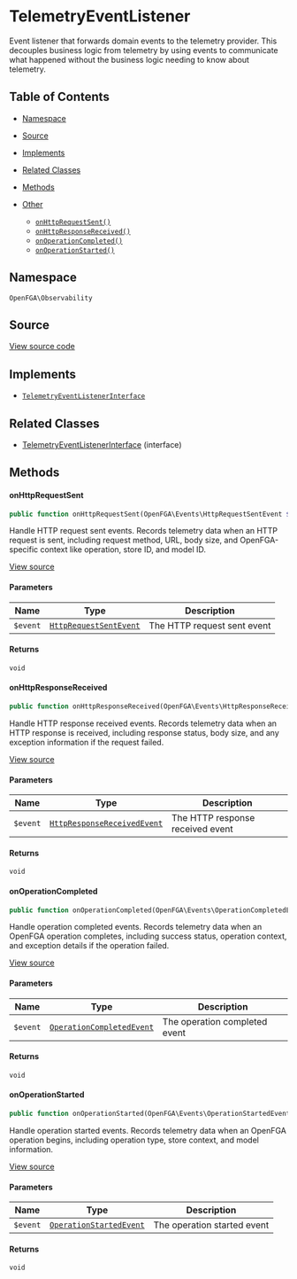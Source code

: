 # TelemetryEventListener

Event listener that forwards domain events to the telemetry provider. This decouples business logic from telemetry by using events to communicate what happened without the business logic needing to know about telemetry.

## Table of Contents

* [Namespace](#namespace)
* [Source](#source)
* [Implements](#implements)
* [Related Classes](#related-classes)
* [Methods](#methods)

* [Other](#other)
    * [`onHttpRequestSent()`](#onhttprequestsent)
    * [`onHttpResponseReceived()`](#onhttpresponsereceived)
    * [`onOperationCompleted()`](#onoperationcompleted)
    * [`onOperationStarted()`](#onoperationstarted)

## Namespace

`OpenFGA\Observability`

## Source

[View source code](https://github.com/evansims/openfga-php/blob/main/src/Observability/TelemetryEventListener.php)

## Implements

* [`TelemetryEventListenerInterface`](TelemetryEventListenerInterface.md)

## Related Classes

* [TelemetryEventListenerInterface](Observability/TelemetryEventListenerInterface.md) (interface)

## Methods

#### onHttpRequestSent

```php
public function onHttpRequestSent(OpenFGA\Events\HttpRequestSentEvent $event): void

```

Handle HTTP request sent events. Records telemetry data when an HTTP request is sent, including request method, URL, body size, and OpenFGA-specific context like operation, store ID, and model ID.

[View source](https://github.com/evansims/openfga-php/blob/main/src/Observability/TelemetryEventListener.php#L29)

#### Parameters

| Name     | Type                                                     | Description                 |
| -------- | -------------------------------------------------------- | --------------------------- |
| `$event` | [`HttpRequestSentEvent`](Events/HttpRequestSentEvent.md) | The HTTP request sent event |

#### Returns

`void`

#### onHttpResponseReceived

```php
public function onHttpResponseReceived(OpenFGA\Events\HttpResponseReceivedEvent $event): void

```

Handle HTTP response received events. Records telemetry data when an HTTP response is received, including response status, body size, and any exception information if the request failed.

[View source](https://github.com/evansims/openfga-php/blob/main/src/Observability/TelemetryEventListener.php#L46)

#### Parameters

| Name     | Type                                                               | Description                      |
| -------- | ------------------------------------------------------------------ | -------------------------------- |
| `$event` | [`HttpResponseReceivedEvent`](Events/HttpResponseReceivedEvent.md) | The HTTP response received event |

#### Returns

`void`

#### onOperationCompleted

```php
public function onOperationCompleted(OpenFGA\Events\OperationCompletedEvent $event): void

```

Handle operation completed events. Records telemetry data when an OpenFGA operation completes, including success status, operation context, and exception details if the operation failed.

[View source](https://github.com/evansims/openfga-php/blob/main/src/Observability/TelemetryEventListener.php#L72)

#### Parameters

| Name     | Type                                                           | Description                   |
| -------- | -------------------------------------------------------------- | ----------------------------- |
| `$event` | [`OperationCompletedEvent`](Events/OperationCompletedEvent.md) | The operation completed event |

#### Returns

`void`

#### onOperationStarted

```php
public function onOperationStarted(OpenFGA\Events\OperationStartedEvent $event): void

```

Handle operation started events. Records telemetry data when an OpenFGA operation begins, including operation type, store context, and model information.

[View source](https://github.com/evansims/openfga-php/blob/main/src/Observability/TelemetryEventListener.php#L94)

#### Parameters

| Name     | Type                                                       | Description                 |
| -------- | ---------------------------------------------------------- | --------------------------- |
| `$event` | [`OperationStartedEvent`](Events/OperationStartedEvent.md) | The operation started event |

#### Returns

`void`
